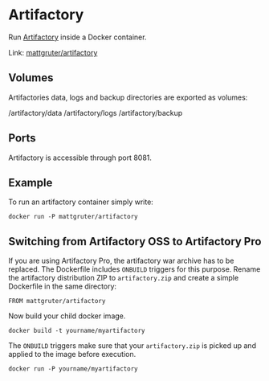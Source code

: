 # Artifactory

Run [Artifactory](http://www.jfrog.com/home/v_artifactory_opensource_overview) inside a Docker container.

Link: [mattgruter/artifactory](https://registry.hub.docker.com/u/mattgruter/artifactory/)


## Volumes
Artifactories data, logs and backup directories are exported as volumes:

  /artifactory/data
  /artifactory/logs
  /artifactory/backup

## Ports
Artifactory is accessible through port 8081.

## Example
To run an artifactory container simply write:
    
    docker run -P mattgruter/artifactory

## Switching from Artifactory OSS to Artifactory Pro
If you are using Artifactory Pro, the artifactory war archive has to be replaced. The Dockerfile includes `ONBUILD` triggers for this purpose. Rename the artifactory distribution ZIP to `artifactory.zip` and create a simple Dockerfile in the same directory:

    FROM mattgruter/artifactory

Now build your child docker image.

    docker build -t yourname/myartifactory

The `ONBUILD` triggers make sure that your `artifactory.zip` is picked up and applied to the image before execution.

    docker run -P yourname/myartifactory


